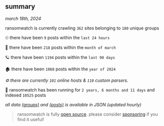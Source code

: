 
## summary
_march 18th, 2024_

ransomwatch is currently crawling `362` sites belonging to `180` unique groups

⏲ there have been `9` posts within the `last 24 hours`

🦈 there have been `218` posts within the `month of march`

🪐 there have been `1194` posts within the `last 90 days`

🏚 there have been `1068` posts within the `year of 2024`

_⚙️ there are currently `101` online hosts & `110` custom parsers._

🦕 ransomwatch has been running for `2 years, 6 months and 11 days` and indexed `10525` posts

_all data  [(groups)](http://ransomwhat.telemetry.ltd/groups) and [(posts)](http://ransomwhat.telemetry.ltd/posts) is available in JSON (updated hourly)_

> ransomwatch is fully [open source](https://github.com/joshhighet/ransomwatch#ransomwatch--). please consider [sponsoring](https://github.com/sponsors/joshhighet) if you find it useful!
